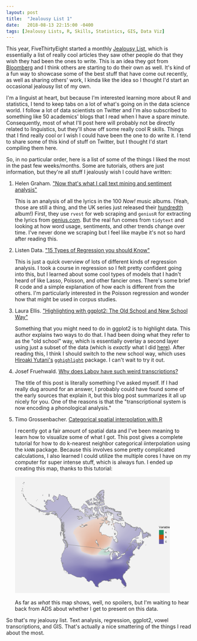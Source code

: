 ```yaml
---
layout: post
title:  "Jealousy List 1"
date:   2018-08-13 22:15:00 -0400
tags: [Jealousy Lists, R, Skills, Statistics, GIS, Data Viz]
---
```


This year, FiveThirtyEight started a monthly [Jealousy List](https://fivethirtyeight.com/tag/envy/), which is essentially a list of really cool articles they saw other people do that they wish they had been the ones to write. This is an idea they got from [Bloomberg](https://www.bloomberg.com/features/2017-jealousy-list/) and I think others are starting to do their own as well. It's kind of a fun way to showcase some of the best stuff that have come out recently, as well as sharing others' work, I kinda like the idea so I thought I'd start an occasional jealousy list of my own.

I'm a linguist at heart, but because I'm interested learning more about R and statistics, I tend to keep tabs on a lot of what's going on in the data science world. I follow a lot of data scientists on Twitter and I'm also subscribed to something like 50 academics' blogs that I read when I have a spare minute. Consequently, most of what I'll post here will probably not be directly related to linguistics, but they'll show off some really cool R skills. Things that I find really cool or I wish I could have been the one to do write it. I tend to share some of this kind of stuff on Twitter, but I thought I'd start compiling them here.

So, in no particular order, here is a list of some of the things I liked the most in the past few weeks/months. Some are tutorials, others are just information, but they're all stuff I jealously wish I could have written:

1. Helen Graham. ["Now that's what I call text mining and sentiment analysis"](https://helengraham.netlify.com/post/now-that-s-what-i-call-text-mining-and-sentiment-analysis/)

    This is an analysis of all the lyrics in the 100 *Now!* music albums. (Yeah, those are still a thing, and the UK series just released their [hundredth](http://www.nowmusic.com/album/now-100/) album!) First, they use `rvest` for web scraping and `geniusR` for extracting the lyrics from [genius.com](genius.com). But the real fun comes from `tidytext` and looking at how word usage, sentiments, and other trends change over time. I've never done we scraping but I feel like maybe it's not so hard after reading this.

1. Listen Data. ["15 Types of Regression you should Know"](https://www.listendata.com/2018/03/regression-analysis.html)

    This is just a quick overview of lots of different kinds of regression analysis. I took a course in regression so I felt pretty confident going into this, but I learned about some cool types of models that I hadn't heard of like Lasso, Poisson, and other fancier ones. There's some brief R code and a simple explanation of how each is different from the others. I'm particularly interested in the Poisson regression and wonder how that might be used in corpus studies.

1. Laura Ellis. ["Highlighting with ggplot2: The Old School and New School Way"](https://www.littlemissdata.com/blog/highlight)

    Something that you might need to do in ggplot2 is to highlight data. This author explains two ways to do that. I had been doing what they refer to as the "old school" way, which is essentially overlay a second layer using just a subset of the data (which is *exactly* what I did [here](ar-raising)). After reading this, I think I should switch to the new school way, which uses [Hiroaki Yutani's](https://note.mu/yutannihilation) [`gghighlight`](https://yutannihilation.github.io/gghighlight/articles/gghighlight.html) package. I can't wait to try it out.

1. Josef Fruehwald. [Why does Labov have such weird transcriptions?](https://val-systems.blogspot.com/2018/07/why-does-labov-have-such-weird.html)

    The title of this post is literally something I've asked myself. If I had really dug around for an answer, I probably could have found some of the early sources that explain it, but this blog post summarizes it all up nicely for you. One of the reasons is that the "transcriptional system is now encoding a phonological analysis." 

1. Timo Grossenbacher. [Categorical spatial interpolation with R](https://timogrossenbacher.ch/2018/03/categorical-spatial-interpolation-with-r/)

    I recently got a fair amount of spatial data and I've been meaning to learn how to visualize some of what I got. This post gives a complete tutorial for how to do k-nearest neighbor categorical iinterpolation using the `kkNN` package. Because this involves some pretty complicated calculations, I also learned I could utilize the multiple cores I have on my computer for super intense stuff, which is always fun. I ended up creating this map, thanks to this tutorial:

    <img src="/images/plots/map_raster.png" style="width: 30em;"/> 

    As far as *what* this map shows, well, no spoilers, but I'm waiting to hear back from ADS about whether I get to present on this data.

So that's my jealousy list. Text analysis, regression, ggplot2, vowel transcriptions, and GIS. That's actually a nice smattering of the things I read about the most. 